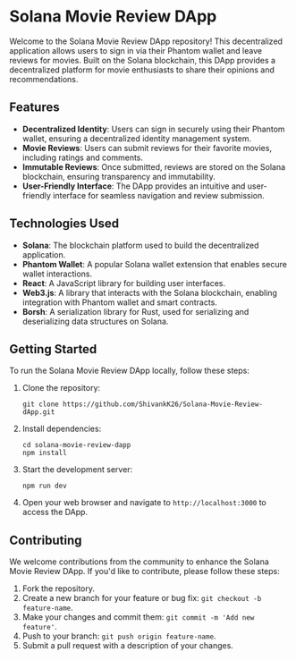 # Solana Movie Review DApp

Welcome to the Solana Movie Review DApp repository! This decentralized application allows users to sign in via their Phantom wallet and leave reviews for movies. Built on the Solana blockchain, this DApp provides a decentralized platform for movie enthusiasts to share their opinions and recommendations.

## Features

- **Decentralized Identity**: Users can sign in securely using their Phantom wallet, ensuring a decentralized identity management system.
- **Movie Reviews**: Users can submit reviews for their favorite movies, including ratings and comments.
- **Immutable Reviews**: Once submitted, reviews are stored on the Solana blockchain, ensuring transparency and immutability.
- **User-Friendly Interface**: The DApp provides an intuitive and user-friendly interface for seamless navigation and review submission.

## Technologies Used

- **Solana**: The blockchain platform used to build the decentralized application.
- **Phantom Wallet**: A popular Solana wallet extension that enables secure wallet interactions.
- **React**: A JavaScript library for building user interfaces.
- **Web3.js**: A library that interacts with the Solana blockchain, enabling integration with Phantom wallet and smart contracts.
- **Borsh**: A serialization library for Rust, used for serializing and deserializing data structures on Solana.

## Getting Started

To run the Solana Movie Review DApp locally, follow these steps:

1. Clone the repository:

   ```
   git clone https://github.com/ShivankK26/Solana-Movie-Review-dApp.git
   ```

2. Install dependencies:

   ```
   cd solana-movie-review-dapp
   npm install
   ```

3. Start the development server:

   ```
   npm run dev
   ```

4. Open your web browser and navigate to `http://localhost:3000` to access the DApp.

## Contributing

We welcome contributions from the community to enhance the Solana Movie Review DApp. If you'd like to contribute, please follow these steps:

1. Fork the repository.
2. Create a new branch for your feature or bug fix: `git checkout -b feature-name`.
3. Make your changes and commit them: `git commit -m 'Add new feature'`.
4. Push to your branch: `git push origin feature-name`.
5. Submit a pull request with a description of your changes.
